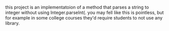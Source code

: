 this project is an implementatoion of a method that parses a string to integer without using Integer.parseInt(.
you may fell like this is pointless, but for example in some college courses they'd require students to not use any library.